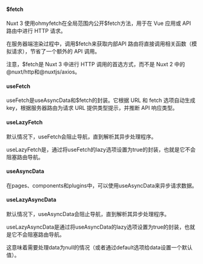 #### $fetch
Nuxt 3 使用ohmyfetch在全局范围内公开$fetch方法，用于在 Vue 应用或 API 路由中进行 HTTP 请求。

在服务器端渲染过程中，调用$fetch来获取内部API 路由将直接调用相关函数（模拟请求），节省了一个额外的 API 调用。

注意，$fetch是 Nuxt 3 中进行 HTTP 调用的首选方式，而不是 Nuxt 2 中的@nuxt/http和@nuxtjs/axios。


#### useFetch
useFetch是useAsyncData和$fetch的封装。它根据 URL 和 fetch 选项自动生成 key，根据服务器路由为请求 URL 提供类型提示，并推断 API 响应类型。


#### useLazyFetch
默认情况下，useFetch会阻止导航，直到解析其异步处理程序。

useLazyFetch是，通过将useFetch的lazy选项设置为true的封装，也就是它不会阻塞路由导航。


#### useAsyncData
在pages、components和plugins中，可以使用useAsyncData来异步请求数据。


#### useLazyAsyncData
默认情况下，useAsyncData会阻止导航，直到解析其异步处理程序。

useLazyAsyncData是通过将useAsyncData的lazy选项设置为true的封装，也就是它不会阻塞路由导航。

这意味着需要处理data为null的情况（或者通过default选项给data设置一个默认值）。